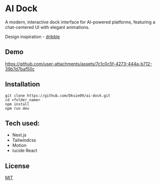 # AI Dock

A modern, interactive dock interface for AI-powered platforms, featuring a chat-centered UI with elegant animations.

Design inspiration - [dribble](https://dribbble.com/shots/24620816-Chat-AI)

## Demo
https://github.com/user-attachments/assets/7c1c0c5f-4273-444a-b712-39b7d7baf50c


## Installation

```
git clone https://github.com/Dksie09/ai-dock.git
cd <folder_name>
npm install
npm run dev
```

## Tech used:
- Next.js
- Tailwindcss
- Motion
- lucide React

## License
[MIT](https://github.com/Dksie09/ai-dock/blob/main/LICENSE)

